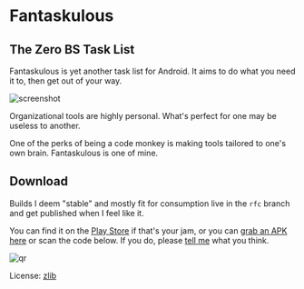Fantaskulous
============

## The Zero BS Task List

Fantaskulous is yet another task list for Android. It aims to do what you need it to, then get out of your way.

![screenshot](http://i58.tinypic.com/kf5umc.png)

Organizational tools are highly personal. What's perfect for one may be useless to another.

One of the perks of being a code monkey is making tools tailored to one's own brain. Fantaskulous is one of mine.

## Download

Builds I deem "stable" and mostly fit for consumption live in the `rfc` branch and get published when I feel like it.

You can find it on the [Play Store](https://play.google.com/store/apps/details?id=com.luchenlabs.fantaskulous) if that's your jam, or you can [grab an APK here](http://www.luchenlabs.com/dl/fkls.apk) or scan the code below. If you do, please [tell me](mailto:fkls@luchenlabs.com) what you think.

![qr](http://chart.apis.google.com/chart?cht=qr&chs=300x300&chl=www.luchenlabs.com%2Fdl%2Ffkls.apk)

License: [zlib](http://zlib.net/zlib_license.html)


